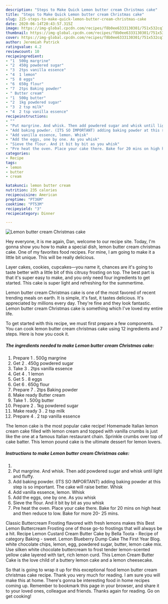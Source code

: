 ```yaml
---
description: "Steps to Make Quick Lemon butter cream Christmas cake"
title: "Steps to Make Quick Lemon butter cream Christmas cake"
slug: 225-steps-to-make-quick-lemon-butter-cream-christmas-cake
date: 2020-06-14T20:43:57.315Z
image: https://img-global.cpcdn.com/recipes/f8b0ee6333130301/751x532cq70/lemon-butter-cream-christmas-cake-recipe-main-photo.jpg
thumbnail: https://img-global.cpcdn.com/recipes/f8b0ee6333130301/751x532cq70/lemon-butter-cream-christmas-cake-recipe-main-photo.jpg
cover: https://img-global.cpcdn.com/recipes/f8b0ee6333130301/751x532cq70/lemon-butter-cream-christmas-cake-recipe-main-photo.jpg
author: Jeremiah Patrick
ratingvalue: 4.2
reviewcount: 10
recipeingredient:
- "1  500g margrine"
- "2  450g powdered sugar"
- "3  2tps vanilla essence"
- "4  1 lemon"
- "5  8 eggs"
- "6  650g flour"
- "7  2tps Baking powder"
- " Butter cream"
- "1  500g butter"
- "2  1kg powdered sugar"
- "3  2 tsp milk"
- "4  2 tsp vanilla essence"
recipeinstructions:
- ""
- "Put margrine. And whisk. Then add powdered sugar and whisk until light and fluffy."
- "Add baking powder. (ITS SO IMPORTANT) adding baking powder at this step is so important. The cake will raise better. Whisk"
- "Add vanilla essence, lemon. Whisk"
- "Add the eggs, one by one. As you whisk"
- "Sieve the flour. And it bit by bit as you whisk"
- "Pre heat the oven. Place your cake there. Bake for 20 mins on high heat and then reduce to low. Bake for more 20- 25 mins."
categories:
- Recipe
tags:
- lemon
- butter
- cream

katakunci: lemon butter cream 
nutrition: 235 calories
recipecuisine: American
preptime: "PT36M"
cooktime: "PT53M"
recipeyield: "3"
recipecategory: Dinner

---
```



![Lemon butter cream Christmas cake](https://img-global.cpcdn.com/recipes/f8b0ee6333130301/751x532cq70/lemon-butter-cream-christmas-cake-recipe-main-photo.jpg)

Hey everyone, it is me again, Dan, welcome to our recipe site. Today, I'm gonna show you how to make a special dish, lemon butter cream christmas cake. One of my favorites food recipes. For mine, I am going to make it a little bit unique. This will be really delicious.

Layer cakes, cookies, cupcakes—you name it, chances are it&#39;s going to taste better with a little bit of this citrusy frosting on top. The best part is that it&#39;s super easy to make, and you only need four ingredients to get started. This cake is super light and refreshing for the summertime.

Lemon butter cream Christmas cake is one of the most favored of recent trending meals on earth. It is simple, it's fast, it tastes delicious. It's appreciated by millions every day. They're fine and they look fantastic. Lemon butter cream Christmas cake is something which I've loved my entire life.


To get started with this recipe, we must first prepare a few components. You can cook lemon butter cream christmas cake using 12 ingredients and 7 steps. Here is how you cook it.

<!--inarticleads1-->

##### The ingredients needed to make Lemon butter cream Christmas cake:

1. Prepare 1 . 500g margrine
1. Get 2 . 450g powdered sugar
1. Take 3 . 2tps vanilla essence
1. Get 4 . 1 lemon
1. Get 5 . 8 eggs
1. Get 6 . 650g flour
1. Prepare 7 . 2tps Baking powder
1. Make ready  Butter cream
1. Take 1 . 500g butter
1. Prepare 2 . 1kg powdered sugar
1. Make ready 3 . 2 tsp milk
1. Prepare 4 . 2 tsp vanilla essence


The lemon cake is the most popular cake recipe! Homemade Italian lemon cream cake filled with lemon cream and topped with vanilla crumbs is just like the one at a famous Italian restaurant chain. Sprinkle crumbs over top of cake batter. This lemon pound cake is the ultimate dessert for lemon lovers. 

<!--inarticleads2-->

##### Instructions to make Lemon butter cream Christmas cake:

1. 
1. Put margrine. And whisk. Then add powdered sugar and whisk until light and fluffy.
1. Add baking powder. (ITS SO IMPORTANT) adding baking powder at this step is so important. The cake will raise better. Whisk
1. Add vanilla essence, lemon. Whisk
1. Add the eggs, one by one. As you whisk
1. Sieve the flour. And it bit by bit as you whisk
1. Pre heat the oven. Place your cake there. Bake for 20 mins on high heat and then reduce to low. Bake for more 20- 25 mins.


Classic Buttercream Frosting flavored with fresh lemons makes this Best Lemon Buttercream Frosting one of those go-to frostings that will always be a hit. Recipe Lemon Custard Cream Butter Cake by Bella Toota - Recipe of category Baking - sweet. Lemon Blueberry Dump Cake The First Year Blog. white chocolate chips, lemon, egg, powdered sugar, butter, lemon cake mix. Use silken white chocolate buttercream to frost tender lemon-scented yellow cake layered with tart, rich lemon curd. This Lemon Cream Butter Cake is the love child of a buttery lemon cake and a lemon cheesecake. 

So that is going to wrap it up for this exceptional food lemon butter cream christmas cake recipe. Thank you very much for reading. I am sure you will make this at home. There's gonna be interesting food in home recipes coming up. Remember to bookmark this page in your browser, and share it to your loved ones, colleague and friends. Thanks again for reading. Go on get cooking!
